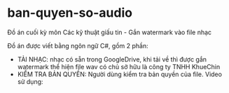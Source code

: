 # ban-quyen-so-audio
Đồ án cuối kỳ môn Các kỹ thuật giấu tin - Gắn watermark vào file nhạc 

Đồ án được viết bằng ngôn ngữ C#, gồm 2 phần:
  + TẢI NHẠC: nhạc có sẵn trong GoogleDrive, khi tải về thì được gắn watermark thể hiện file wav có chủ sở hữu là công ty TNHH KhueChin
  + KIỂM TRA BẢN QUYỀN: Người dùng kiểm tra bản quyền của file.
Video sử dụng: 
